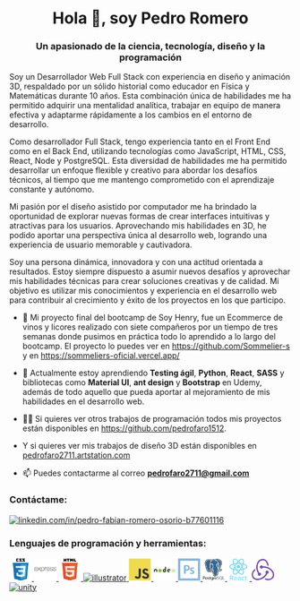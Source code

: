 <h1 align="center">Hola 👋, soy Pedro Romero</h1>
<h3 align="center">Un apasionado de la ciencia, tecnología, diseño y la programación</h3>
<p align="start">Soy un Desarrollador Web Full Stack con experiencia en diseño y animación 3D, respaldado por un sólido historial como educador en Física y Matemáticas durante 10 años. Esta combinación única de habilidades me ha permitido adquirir una mentalidad analítica, trabajar en equipo de manera efectiva y adaptarme rápidamente a los cambios en el entorno de desarrollo.</p>
<p align="start">Como desarrollador Full Stack, tengo experiencia tanto en el Front End como en el Back End, utilizando tecnologías como JavaScript, HTML, CSS, React, Node y PostgreSQL. Esta diversidad de habilidades me ha permitido desarrollar un enfoque flexible y creativo para abordar los desafíos técnicos, al tiempo que me mantengo comprometido con el aprendizaje constante y autónomo.</p>
<p align="start">Mi pasión por el diseño asistido por computador me ha brindado la oportunidad de explorar nuevas formas de crear interfaces intuitivas y atractivas para los usuarios. Aprovechando mis habilidades en 3D, he podido aportar una perspectiva única al desarrollo web, logrando una experiencia de usuario memorable y cautivadora.</p>
<p align="start">Soy una persona dinámica, innovadora y con una actitud orientada a resultados. Estoy siempre dispuesto a asumir nuevos desafíos y aprovechar mis habilidades técnicas para crear soluciones creativas y de calidad. Mi objetivo es utilizar mis conocimientos y experiencia en el desarrollo web para contribuir al crecimiento y éxito de los proyectos en los que participo.
 </p>

- 🔭 Mi proyecto final del bootcamp de Soy Henry, fue un Ecommerce de vinos y licores realizado con siete compañeros por un tiempo de tres semanas donde pusimos en práctica todo lo aprendido a lo largo del bootcamp. El proyecto lo puedes ver en
https://github.com/Sommelier-s y en https://sommeliers-oficial.vercel.app/

- 🌱 Actualmente estoy aprendiendo **Testing ágil**, **Python**, **React**, **SASS** y bibliotecas como **Material UI**, **ant design** y **Bootstrap** en Udemy, además de todo aquello que pueda aportar al mejoramiento de mis habilidades en el desarrollo web.

- 👨‍💻 Si quieres ver otros trabajos de programación todos mis proyectos están disponibles en https://github.com/pedrofaro1512.
- Y si quieres ver mis trabajos de diseño 3D están disponibles en [pedrofaro2711.artstation.com](pedrofaro2711.artstation.com)

- 📫 Puedes contactarme al correo **pedrofaro2711@gmail.com**

<h3 align="left">Contáctame:</h3>
<p align="left">
<a href="https://linkedin.com/in/linkedin.com/in/pedro-fabian-romero-osorio-b77601116" target="blank"><img align="center" src="https://raw.githubusercontent.com/rahuldkjain/github-profile-readme-generator/master/src/images/icons/Social/linked-in-alt.svg" alt="linkedin.com/in/pedro-fabian-romero-osorio-b77601116" height="30" width="40" /></a>
</p>

<h3 align="left">Lenguajes de programación y herramientas:</h3>
<p align="left"> <a href="https://www.w3schools.com/css/" target="_blank" rel="noreferrer"> <img src="https://raw.githubusercontent.com/devicons/devicon/master/icons/css3/css3-original-wordmark.svg" alt="css3" width="40" height="40"/> </a> <a href="https://expressjs.com" target="_blank" rel="noreferrer"> <img src="https://raw.githubusercontent.com/devicons/devicon/master/icons/express/express-original-wordmark.svg" alt="express" width="40" height="40"/> </a> <a href="https://www.w3.org/html/" target="_blank" rel="noreferrer"> <img src="https://raw.githubusercontent.com/devicons/devicon/master/icons/html5/html5-original-wordmark.svg" alt="html5" width="40" height="40"/> </a> <a href="https://www.adobe.com/in/products/illustrator.html" target="_blank" rel="noreferrer"> <img src="https://www.vectorlogo.zone/logos/adobe_illustrator/adobe_illustrator-icon.svg" alt="illustrator" width="40" height="40"/> </a> <a href="https://developer.mozilla.org/en-US/docs/Web/JavaScript" target="_blank" rel="noreferrer"> <img src="https://raw.githubusercontent.com/devicons/devicon/master/icons/javascript/javascript-original.svg" alt="javascript" width="40" height="40"/> </a> <a href="https://nodejs.org" target="_blank" rel="noreferrer"> <img src="https://raw.githubusercontent.com/devicons/devicon/master/icons/nodejs/nodejs-original-wordmark.svg" alt="nodejs" width="40" height="40"/> </a> <a href="https://www.photoshop.com/en" target="_blank" rel="noreferrer"> <img src="https://raw.githubusercontent.com/devicons/devicon/master/icons/photoshop/photoshop-line.svg" alt="photoshop" width="40" height="40"/> </a> <a href="https://www.postgresql.org" target="_blank" rel="noreferrer"> <img src="https://raw.githubusercontent.com/devicons/devicon/master/icons/postgresql/postgresql-original-wordmark.svg" alt="postgresql" width="40" height="40"/> </a> <a href="https://reactjs.org/" target="_blank" rel="noreferrer"> <img src="https://raw.githubusercontent.com/devicons/devicon/master/icons/react/react-original-wordmark.svg" alt="react" width="40" height="40"/> </a> <a href="https://redux.js.org" target="_blank" rel="noreferrer"> <img src="https://raw.githubusercontent.com/devicons/devicon/master/icons/redux/redux-original.svg" alt="redux" width="40" height="40"/> </a> <a href="https://unity.com/" target="_blank" rel="noreferrer"> <img src="https://www.vectorlogo.zone/logos/unity3d/unity3d-icon.svg" alt="unity" width="40" height="40"/> </a> </p>
